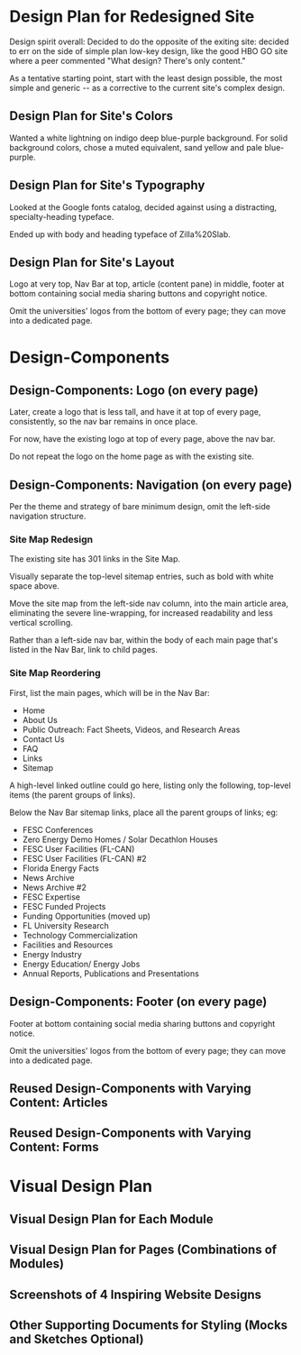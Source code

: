 # Design Plan for Redesigned Site

Design spirit overall: Decided to do the opposite of the exiting site: decided to err on the side of simple plan low-key design, like the good HBO GO site where a peer commented "What design? There's only content."

As a tentative starting point, start with the least design possible, the most simple and generic -- as a corrective to the current site's complex design.


## Design Plan for Site's Colors

Wanted a white lightning on indigo deep blue-purple background. For solid background colors, chose a muted equivalent, sand yellow and pale blue-purple.


## Design Plan for Site's Typography


Looked at the Google fonts catalog, decided against using a distracting, specialty-heading typeface.

Ended up with body and heading typeface of Zilla%20Slab. 


## Design Plan for Site's Layout

Logo at very top, Nav Bar at top, article (content pane) in middle, footer at bottom containing social media sharing buttons and copyright notice.  

Omit the universities' logos from the bottom of every page; they can move into a dedicated page.



<!--=========================================================-->
# Design-Components


## Design-Components: Logo (on every page)

Later, create a logo that is less tall, and have it at top of every page, consistently, so the nav bar remains in once place.

For now, have the existing logo at top of every page, above the nav bar.

Do not repeat the logo on the home page as with the existing site.


## Design-Components: Navigation (on every page)

Per the theme and strategy of bare minimum design, omit the left-side navigation structure.

### Site Map Redesign

The existing site has 301 links in the Site Map.

Visually separate the top-level sitemap entries, such as bold with white space above.

Move the site map from the left-side nav column, into the main article area, eliminating the severe line-wrapping, for increased readability and less vertical scrolling.

Rather than a left-side nav bar, within the body of each main page that's listed in the Nav Bar, link to child pages.


### Site Map Reordering

First, list the main pages, which will be in the Nav Bar:
*   Home
*   About Us
*   Public Outreach: Fact Sheets, Videos, and Research Areas
*   Contact Us
*   FAQ
*   Links
*   Sitemap

A high-level linked outline could go here, listing only the following, top-level items (the parent groups of links).

Below the Nav Bar sitemap links, place all the parent groups of links; eg:
*   FESC Conferences
*   Zero Energy Demo Homes / Solar Decathlon Houses
*   FESC User Facilities (FL-CAN)
*   FESC User Facilities (FL-CAN) #2
*   Florida Energy Facts
*   News Archive
*   News Archive #2
*   FESC Expertise
*   FESC Funded Projects
*   Funding Opportunities (moved up)
*   FL University Research
*   Technology Commercialization
*   Facilities and Resources
*   Energy Industry
*   Energy Education/ Energy Jobs
*   Annual Reports, Publications and Presentations


## Design-Components: Footer (on every page)

Footer at bottom containing social media sharing buttons and copyright notice.

Omit the universities' logos from the bottom of every page; they can move into a dedicated page.


## Reused Design-Components with Varying Content: Articles


## Reused Design-Components with Varying Content: Forms


<!--=========================================================-->
# Visual Design Plan


## Visual Design Plan for Each Module


## Visual Design Plan for Pages (Combinations of Modules)


## Screenshots of 4 Inspiring Website Designs


## Other Supporting Documents for Styling (Mocks and Sketches Optional)

